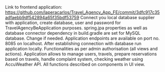 Link to frontend application: https://github.com/laperacarlos/Travel_Agency_App_FE/commit/3dfc917c35adfaebb9df542894a65f35bdf53759
Connect you local database supplier with application, create database, user and password for TravelAgencyBeApplication purposes.
spring.jpa properties as well as database connector dependency in build.gradle are set for MySQL database. Change if needed. 
Application endpoints are available on port no. 8085 on localhost. 
After establishing connection with database run application locally. Functionalities as per admin authorisation (all views and actions).
Application allows to manage users, travels, prepare reservations based on travels, handle complaint system, checking weather using AccuWeather API. All functions described on components in UI view.
